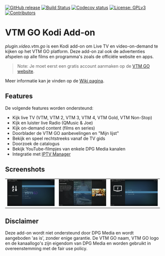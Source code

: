 [![GitHub release](https://img.shields.io/github/v/release/add-ons/plugin.video.vtm.go?display_name=tag)](https://github.com/add-ons/plugin.video.vtm.go/releases)
[![Build Status](https://img.shields.io/github/actions/workflow/status/add-ons/plugin.video.vtm.go/ci.yml?branch=master)](https://github.com/add-ons/plugin.video.vtm.go/actions?query=branch%3Amaster)
[![Codecov status](https://img.shields.io/codecov/c/github/add-ons/plugin.video.vtm.go/master)](https://codecov.io/gh/add-ons/plugin.video.vtm.go/branch/master)
[![License: GPLv3](https://img.shields.io/badge/License-GPLv3-yellow.svg)](https://opensource.org/licenses/GPL-3.0)
[![Contributors](https://img.shields.io/github/contributors/add-ons/plugin.video.vtm.go.svg)](https://github.com/add-ons/plugin.video.vtm.go/graphs/contributors)

# VTM GO Kodi Add-on

*plugin.video.vtm.go* is een Kodi add-on om Live TV en video-on-demand te kijken op het VTM GO platform. Deze add-on zal ook de advertenties afspelen op alle films en programma's zoals de officiële website en apps.

> Note: Je moet eerst een gratis account aanmaken op de [VTM GO website](https://vtm.be/vtmgo).

Meer informatie kan je vinden op de [Wiki pagina](https://github.com/add-ons/plugin.video.vtm.go/wiki).

## Features
De volgende features worden ondersteund:

* Kijk live TV (VTM, VTM 2, VTM 3, VTM 4, VTM Gold, VTM Non-Stop)
* Kijk en luister live Radio (QMusic & Joe)
* Kijk on-demand content (films en series)
* Doorblader de VTM GO aanbevelingen en "Mijn lijst"
* Bekijk en speel rechtstreeks vanaf de TV gids
* Doorzoek de catalogus
* Bekijk YouTube-filmpjes van enkele DPG Media kanalen
* Integratie met [IPTV Manager](https://github.com/add-ons/service.iptv.manager)

## Screenshots

<table>
  <tr>
    <td><img src="resources/screenshot01.jpg" width=270></td>
    <td><img src="resources/screenshot02.jpg" width=270></td>
    <td><img src="resources/screenshot03.jpg" width=270></td>
  </tr>
 </table>

## Disclaimer

Deze add-on wordt niet ondersteund door DPG Media en wordt aangeboden 'as is', zonder enige garantie. De VTM GO naam, VTM GO logo en de kanaallogo's zijn eigendom van DPG Media en worden gebruikt in overeenstemming met de fair use policy.
